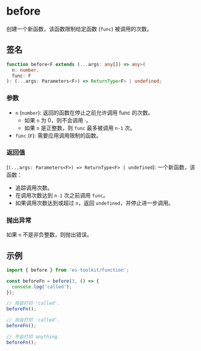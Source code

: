 # before

创建一个新函数，该函数限制给定函数 (`func`) 被调用的次数。

## 签名

```typescript
function before<F extends (...args: any[]) => any>(
  n: number,
  func: F
): (...args: Parameters<F>) => ReturnType<F> | undefined;
```

### 参数

- `n` (`number`): 返回的函数在停止之前允许调用 func 的次数。
  - 如果 `n` 为 0，则不会调用 ·。
  - 如果 `n` 是正整数，则 `func` 最多被调用 `n-1` 次。
- `func` (`F`): 需要应用调用限制的函数。

### 返回值

(`(...args: Parameters<F>) => ReturnType<F> | undefined`): 一个新函数，该函数：

- 追踪调用次数。
- 在调用次数达到 `n-1` 次之前调用 `func`。
- 如果调用次数达到或超过 `n`，返回 `undefined`，并停止进一步调用。

### 抛出异常

如果 `n` 不是非负整数，则抛出错误。

## 示例

```typescript
import { before } from 'es-toolkit/function';

const beforeFn = before(3, () => {
  console.log('called');
});

// 将会打印 'called'.
beforeFn();

// 将会打印 'called'.
beforeFn();

// 不会打印 anything.
beforeFn();
```
